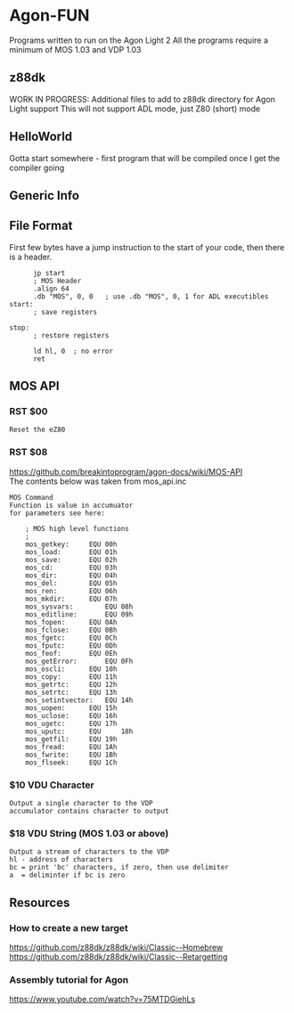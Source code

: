 # Agon-FUN
Programs written to run on the Agon Light 2
All the programs require a minimum of MOS 1.03 and VDP 1.03

## z88dk
WORK IN PROGRESS: 
Additional files to add to z88dk directory for Agon Light support
This will not support ADL mode, just Z80 (short) mode

## HelloWorld
Gotta start somewhere - first program that will be compiled once I get the compiler going

## Generic Info

## File Format

First few bytes have a jump instruction to the start of
your code, then there is a header.

```
      jp start
      ; MOS Header
      .align 64
      .db "MOS", 0, 0   ; use .db "MOS", 0, 1 for ADL executibles
start:
      ; save registers
      
stop:
      ; restore registers
      
      ld hl, 0  ; no error
      ret
``` 

## MOS API

### RST $00
    Reset the eZ80

### RST $08
https://github.com/breakintoprogram/agon-docs/wiki/MOS-API </br>
The contents below was taken from mos_api.inc   

    MOS Command
    Function is value in accumuator
    for parameters see here:
```
	; MOS high level functions
	;
	mos_getkey:		EQU	00h
	mos_load:		EQU	01h
	mos_save:		EQU	02h
	mos_cd:			EQU	03h
	mos_dir:		EQU	04h
	mos_del:		EQU	05h
	mos_ren:		EQU	06h
	mos_mkdir:		EQU	07h
	mos_sysvars:		EQU	08h
	mos_editline:		EQU	09h
	mos_fopen:		EQU	0Ah
	mos_fclose:		EQU	0Bh
	mos_fgetc:		EQU	0Ch
	mos_fputc:		EQU	0Dh
	mos_feof:		EQU	0Eh
	mos_getError:		EQU	0Fh
	mos_oscli:		EQU	10h
	mos_copy:		EQU	11h
	mos_getrtc:		EQU	12h
	mos_setrtc:		EQU	13h
	mos_setintvector:	EQU	14h
	mos_uopen:		EQU	15h
	mos_uclose:		EQU	16h
	mos_ugetc:		EQU	17h
	mos_uputc:		EQU 	18h
	mos_getfil:		EQU	19h
	mos_fread:		EQU	1Ah
	mos_fwrite:		EQU	1Bh
	mos_flseek:		EQU	1Ch
```

### $10 VDU Character
    Output a single character to the VDP
    accumulator contains character to output
    
### $18 VDU String (MOS 1.03 or above)
    Output a stream of characters to the VDP
    hl - address of characters
    bc = print 'bc' characters, if zero, then use delimiter
    a  = deliminter if bc is zero


## Resources

### How to create a new target
https://github.com/z88dk/z88dk/wiki/Classic--Homebrew </br>
https://github.com/z88dk/z88dk/wiki/Classic--Retargetting

### Assembly tutorial for Agon
https://www.youtube.com/watch?v=75MTDGiehLs




